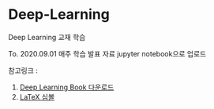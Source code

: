 # Deep-Learning
Deep Learning 교재 학습


To. 2020.09.01
매주 학습 발표 자료 jupyter notebook으로 업로드

참고링크 : 
1. [Deep Learning Book 다운로드](https://github.com/janishar/mit-deep-learning-book-pdf/tree/master/chapter-wise-pdf)
2. [LaTeX 심볼](https://oeis.org/wiki/List_of_LaTeX_mathematical_symbols)
